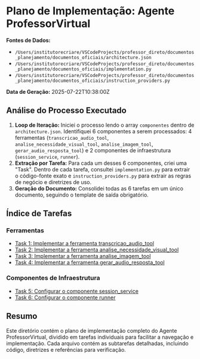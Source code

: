 # Plano de Implementação: Agente ProfessorVirtual

**Fontes de Dados:**
- `/Users/institutorecriare/VSCodeProjects/professor_direto/documentos_planejamento/documentos_oficiais/architecture.json`
- `/Users/institutorecriare/VSCodeProjects/professor_direto/documentos_planejamento/documentos_oficiais/implementation.py`
- `/Users/institutorecriare/VSCodeProjects/professor_direto/documentos_planejamento/documentos_oficiais/instruction_providers.py`

**Data de Geração:** 2025-07-22T10:38:00Z

## Análise do Processo Executado

1.  **Loop de Iteração:** Iniciei o processo lendo o array `componentes` dentro de `architecture.json`. Identifiquei 6 componentes a serem processados: 4 ferramentas (`transcricao_audio_tool`, `analise_necessidade_visual_tool`, `analise_imagem_tool`, `gerar_audio_resposta_tool`) e 2 componentes de infraestrutura (`session_service`, `runner`).
2.  **Extração por Tarefa:** Para cada um desses 6 componentes, criei uma "Task". Dentro de cada tarefa, consultei `implementation.py` para extrair o código-fonte exato e `instruction_providers.py` para extrair as regras de negócio e diretrizes de uso.
3.  **Geração do Documento:** Consolidei todas as 6 tarefas em um único documento, seguindo o template de saída obrigatório.

## Índice de Tarefas

### Ferramentas
- [Task 1: Implementar a ferramenta transcricao_audio_tool](./task_01_transcricao_audio_tool.md)
- [Task 2: Implementar a ferramenta analise_necessidade_visual_tool](./task_02_analise_necessidade_visual_tool.md)
- [Task 3: Implementar a ferramenta analise_imagem_tool](./task_03_analise_imagem_tool.md)
- [Task 4: Implementar a ferramenta gerar_audio_resposta_tool](./task_04_gerar_audio_resposta_tool.md)

### Componentes de Infraestrutura
- [Task 5: Configurar o componente session_service](./task_05_session_service.md)
- [Task 6: Configurar o componente runner](./task_06_runner.md)

## Resumo

Este diretório contém o plano de implementação completo do Agente ProfessorVirtual, dividido em tarefas individuais para facilitar a navegação e implementação. Cada arquivo contém as subtarefas detalhadas, incluindo código, diretrizes e referências para verificação.
